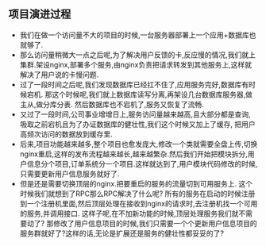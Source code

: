 ## 项目演进过程
- 我们在做一个访问量不大的项目的时候,一台服务器部署上一个应用+数据库也就够了.
- 那么访问量稍微大一点之后呢,为了解决用户反馈的卡,反应慢的情况,我们就上集群.架设nginx,部署多个服务,由nginx负责把请求转发到其他服务上,这样就解决了用户说的卡慢问题.
- 过了一段时间之后呢,我们发现数据库已经扛不住了,应用服务完好,数据库有时候宕机. 那这个时候呢,我们就上数据库读写分离,再架设几台数据库服务器,做主从,做分库分表. 然后数据库也不宕机了,服务又恢复了流畅.
- 又过了一段时间,公司事业增增日上,服务访问量越来越高,且大部分都是查询, 吸取之前宕机且为了办证数据库的健壮性,我们这个时候又加上了缓存, 把用户高频次访问的数据放到缓存里.
- 后来,项目功能越来越多,整个项目也愈发庞大,修改一个类就需要全盘上传,切换nginx重启,这样的发布流程越来越长,越来越繁杂.然后我们开始把模块拆分,用户信息分个项目,订单系统分一个项目.这样就达到了,用户模块代码修改的时候,只需要更新用户信息服务就好了.
- 但是还是需要切换顶层的nginx.把要重启的服务的流量切到可用服务上. 这个时候我们就想到了RPC那么RPC解决了什么呢? 所有的服务在启动的时候注册到一个注册机里面,然后顶层处理在接收到nginx的请求时,去注册机找一个可用的服务,并调用接口. 这样子呢,在不加新功能的时候,顶层处理服务我们就不需要动了? 那修改了用户信息项目的时候,我们只需要一个个更新用户信息项目的服务群就好了?这样的话,无论是扩展还是服务的健壮性都妥妥的了?